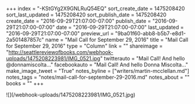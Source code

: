 +++
index = "-KStGYg2X9GNLRuQ54EQ"
sort_create_date = 1475208420
sort_last_updated = 1475208420
sort_publish_date = 1475208420
create_date = "2016-09-29T21:07:00-07:00"
publish_date = "2016-09-29T21:07:00-07:00"
date = "2016-09-29T21:07:00-07:00"
last_updated = "2016-09-29T21:07:00-07:00"
preview_url = "9ba01f60-abb8-b5b7-e8d1-2a501487857c"
name = "Mail Call for September 29, 2016"
title = "Mail Call for September 29, 2016"
type = "Column"
link = ""
shareimage = "http://seattlereviewofbooks.com/webhook-uploads/1475208223981/IMG_0521.jpg"
twitterauto = "Mail Call! And hello @donnamiscolta..."
facebookauto = "Mail Call! And hello Donna Miscolta..."
make_image_tweet = "True"
notes_byline = ["writers/martin-mcclellan.md"]
notes_tags = "notes/mail-call-for-september-29-2016.md"
notes_about = ""
books = ""
+++
<p class="image">![](/webhook-uploads/1475208223981/IMG_0521.jpg)</p>